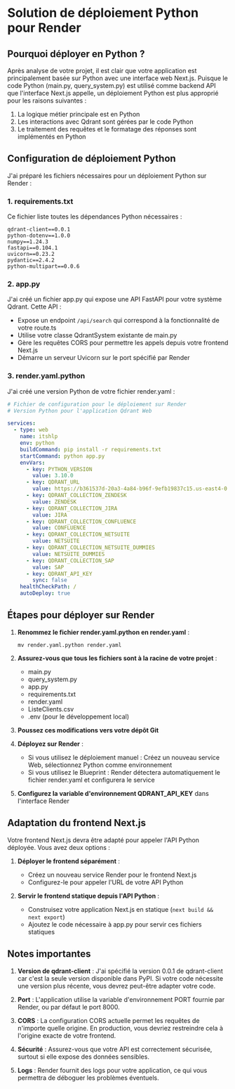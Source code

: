 # Solution de déploiement Python pour Render

## Pourquoi déployer en Python ?

Après analyse de votre projet, il est clair que votre application est principalement basée sur Python avec une interface web Next.js. Puisque le code Python (main.py, query_system.py) est utilisé comme backend API que l'interface Next.js appelle, un déploiement Python est plus approprié pour les raisons suivantes :

1. La logique métier principale est en Python
2. Les interactions avec Qdrant sont gérées par le code Python
3. Le traitement des requêtes et le formatage des réponses sont implémentés en Python

## Configuration de déploiement Python

J'ai préparé les fichiers nécessaires pour un déploiement Python sur Render :

### 1. requirements.txt

Ce fichier liste toutes les dépendances Python nécessaires :

```
qdrant-client==0.0.1
python-dotenv==1.0.0
numpy==1.24.3
fastapi==0.104.1
uvicorn==0.23.2
pydantic==2.4.2
python-multipart==0.0.6
```

### 2. app.py

J'ai créé un fichier app.py qui expose une API FastAPI pour votre système Qdrant. Cette API :
- Expose un endpoint `/api/search` qui correspond à la fonctionnalité de votre route.ts
- Utilise votre classe QdrantSystem existante de main.py
- Gère les requêtes CORS pour permettre les appels depuis votre frontend Next.js
- Démarre un serveur Uvicorn sur le port spécifié par Render

### 3. render.yaml.python

J'ai créé une version Python de votre fichier render.yaml :

```yaml
# Fichier de configuration pour le déploiement sur Render
# Version Python pour l'application Qdrant Web

services:
  - type: web
    name: itshlp
    env: python
    buildCommand: pip install -r requirements.txt
    startCommand: python app.py
    envVars:
      - key: PYTHON_VERSION
        value: 3.10.0
      - key: QDRANT_URL
        value: https://b361537d-20a3-4a84-b96f-9efb19837c15.us-east4-0.gcp.cloud.qdrant.io
      - key: QDRANT_COLLECTION_ZENDESK
        value: ZENDESK
      - key: QDRANT_COLLECTION_JIRA
        value: JIRA
      - key: QDRANT_COLLECTION_CONFLUENCE
        value: CONFLUENCE
      - key: QDRANT_COLLECTION_NETSUITE
        value: NETSUITE
      - key: QDRANT_COLLECTION_NETSUITE_DUMMIES
        value: NETSUITE_DUMMIES
      - key: QDRANT_COLLECTION_SAP
        value: SAP
      - key: QDRANT_API_KEY
        sync: false
    healthCheckPath: /
    autoDeploy: true
```

## Étapes pour déployer sur Render

1. **Renommez le fichier render.yaml.python en render.yaml** :
   ```
   mv render.yaml.python render.yaml
   ```

2. **Assurez-vous que tous les fichiers sont à la racine de votre projet** :
   - main.py
   - query_system.py
   - app.py
   - requirements.txt
   - render.yaml
   - ListeClients.csv
   - .env (pour le développement local)

3. **Poussez ces modifications vers votre dépôt Git**

4. **Déployez sur Render** :
   - Si vous utilisez le déploiement manuel : Créez un nouveau service Web, sélectionnez Python comme environnement
   - Si vous utilisez le Blueprint : Render détectera automatiquement le fichier render.yaml et configurera le service

5. **Configurez la variable d'environnement QDRANT_API_KEY** dans l'interface Render

## Adaptation du frontend Next.js

Votre frontend Next.js devra être adapté pour appeler l'API Python déployée. Vous avez deux options :

1. **Déployer le frontend séparément** :
   - Créez un nouveau service Render pour le frontend Next.js
   - Configurez-le pour appeler l'URL de votre API Python

2. **Servir le frontend statique depuis l'API Python** :
   - Construisez votre application Next.js en statique (`next build && next export`)
   - Ajoutez le code nécessaire à app.py pour servir ces fichiers statiques

## Notes importantes

1. **Version de qdrant-client** : J'ai spécifié la version 0.0.1 de qdrant-client car c'est la seule version disponible dans PyPI. Si votre code nécessite une version plus récente, vous devrez peut-être adapter votre code.

2. **Port** : L'application utilise la variable d'environnement PORT fournie par Render, ou par défaut le port 8000.

3. **CORS** : La configuration CORS actuelle permet les requêtes de n'importe quelle origine. En production, vous devriez restreindre cela à l'origine exacte de votre frontend.

4. **Sécurité** : Assurez-vous que votre API est correctement sécurisée, surtout si elle expose des données sensibles.

5. **Logs** : Render fournit des logs pour votre application, ce qui vous permettra de déboguer les problèmes éventuels.
